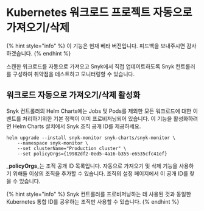 # Kubernetes 워크로드 프로젝트 자동으로 가져오기/삭제

{% hint style="info" %}
이 기능은 현재 베타 버전입니다. 피드백을 보내주시면 감사하겠습니다.
{% endhint %}

스캔한 워크로드를 자동으로 가져오고 Snyk에서 직접 업데이트하도록 Snyk 컨트롤러를 구성하여 취약점을 테스트하고 모니터링할 수 있습니다.

## 워크로드 자동으로 가져오기/삭제 활성화

Snyk 컨트롤러의 Helm Charts에는 Jobs 및 Pods를 제외한 모든 워크로드에 대한 이벤트를 처리하기위한 기본 정책이 이미 프로비저닝되어 있습니다. 이 기능을 활성화하려면 Helm Charts 설치에서 Snyk 조직 공개 ID를 제공하세요.

```
helm upgrade --install snyk-monitor snyk-charts/snyk-monitor \
    --namespace snyk-monitor \
    --set clusterName="Production cluster" \
    --set policyOrgs={19982df2-0ed5-4a16-b355-e6535cfc41ef}
```

_**policyOrgs**_는 조직 공개 ID 목록입니다. 자동으로 가져오기 및 삭제 기능을 사용하기 위해둘 이상의 조직을 추가할 수 있습니다. 조직의 설정 페이지에서 이 공개 ID를 찾을 수 있습니다.

{% hint style="info" %}
Snyk 컨트롤러를 프로비저닝하는 데 사용된 것과 동일한 Kubernetes 통합 ID를 공유하는 조직만 사용할 수 있습니다.
{% endhint %}
